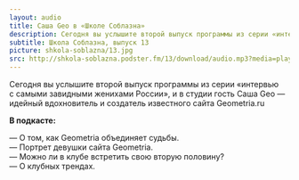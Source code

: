 ```yaml
---
layout: audio
title: Саша Geo в «Школе Соблазна»
description: Сегодня вы услышите второй выпуск программы из серии «интервью с самыми завидными женихами России».
subtitle: Школа Соблазна, выпуск 13
picture: shkola-soblazna/13.jpg
src: http://shkola-soblazna.podster.fm/13/download/audio.mp3?media=player
---
```


Сегодня вы услышите второй выпуск программы из серии «интервью с самыми завидными женихами России», и в студии гость Саша Geo — идейный вдохновитель и создатель известного сайта Geometria.ru   

**В подкасте:**

— О том, как Geometria объединяет судьбы.  
— Портрет девушки сайта Geometria.  
— Можно ли в клубе встретить свою вторую половину?  
— О клубных трендах.  
